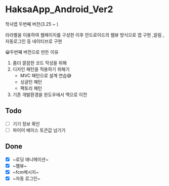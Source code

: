 # HaksaApp_Android_Ver2
학사앱 두번째 버전(3.25 ~ )

라라벨을 이용하여 웹페이지를 구성한 이후 안드로이드의 웹뷰 방식으로 앱 구현 ,알림 , 자동로그인 등 네이티브로 구현

😀두번쨰 버전으로 만든 이유
 1. 좀더 깔끔한 코드 작성을 위해
 2. 디자인 패턴을 적용하기 위해기
    - MVC 패턴으로 설계 연습😅
    - 싱글턴 패턴
    - 팩토리 패턴
 3. 기존 개발환경을 윈도우에서 맥으로 이전
 
Todo
------
- [ ] 기기 정보 확인
- [ ] 파이어 베이스 토큰값 넘기기

Done
-----
- [x] ~로딩 애니메이션~
- [x] ~웹뷰~
- [x] ~fcm메시지~
- [x] ~자동 로그인~
